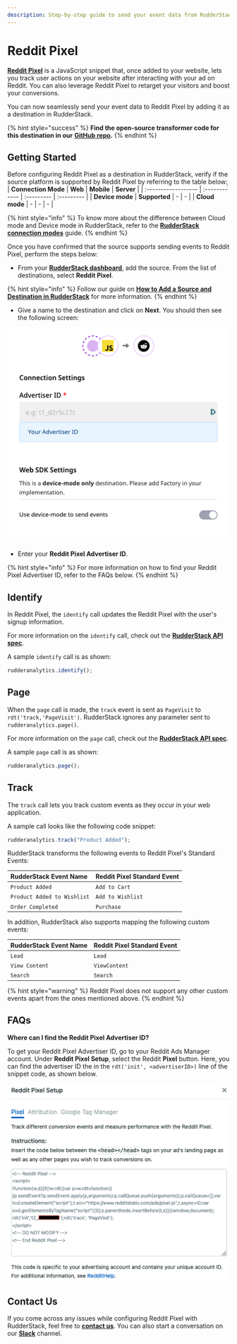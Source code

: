 ```yaml
---
description: Step-by-step guide to send your event data from RudderStack to Reddit Pixel.
---
```


# Reddit Pixel

[**Reddit Pixel**](https://ads.reddit.com/) is a JavaScript snippet that, once added to your website, lets you track user actions on your website after interacting with your ad on Reddit. You can also leverage Reddit Pixel to retarget your visitors and boost your conversions.

You can now seamlessly send your event data to Reddit Pixel by adding it as a destination in RudderStack.

{% hint style="success" %}
**Find the open-source transformer code for this destination in our** [**GitHub repo**](https://github.com/rudderlabs/rudder-sdk-js/tree/production-staging/integrations)**.**
{% endhint %}

## Getting Started

Before configuring Reddit Pixel as a destination in RudderStack, verify if the source platform is supported by Reddit Pixel by referring to the table below:
̦
| **Connection Mode** | **Web** | **Mobile** | **Server** |
| :------------------ | :------------ | :--------- | :--------- |
| **Device mode** | **Supported** | - | - |
| **Cloud mode** | - | - | - |

{% hint style="info" %}
To know more about the difference between Cloud mode and Device mode in RudderStack, refer to the [**RudderStack connection modes**](https://docs.rudderstack.com/get-started/rudderstack-connection-modes) guide.
{% endhint %}

Once you have confirmed that the source supports sending events to Reddit Pixel, perform the steps below:

- From your [**RudderStack dashboard**](https://app.rudderstack.com/), add the source. From the list of destinations, select **Reddit Pixel**.

{% hint style="info" %}
Follow our guide on [**How to Add a Source and Destination in RudderStack**](https://docs.rudderstack.com/how-to-guides/adding-source-and-destination-rudderstack) for more information.
{% endhint %}

- Give a name to the destination and click on **Next**. You should then see the following screen:

![](../../.gitbook/assets/RedditPixel-1.png)

- Enter your **Reddit Pixel Advertiser ID**.

{% hint style="info" %}
For more information on how to find your Reddit Pixel Advertiser ID, refer to the FAQs below.
{% endhint %}

## Identify

In Reddit Pixel, the `identify` call updates the Reddit Pixel with the user's signup information.

For more information on the `identify` call, check out the [**RudderStack API spec**](https://docs.rudderstack.com/rudderstack-api/rudderstack-spec/identify).

A sample `identify` call is as shown:

```javascript
rudderanalytics.identify();
```

## Page

When the `page` call is made, the `track` event is sent as `PageVisit` to `rdt('track,'PageVisit')`. RudderStack ignores any parameter sent to `rudderanalytics.page()`.

For more information on the `page` call, check out the [**RudderStack API spec**](https://docs.rudderstack.com/rudderstack-api/rudderstack-spec/page).

A sample `page` call is as shown:

```javascript
rudderanalytics.page();
```

## Track

The `track` call lets you track custom events as they occur in your web application.

A sample call looks like the following code snippet:

```javascript
rudderanalytics.track("Product Added");
```

RudderStack transforms the following events to Reddit Pixel's Standard Events:

| **RudderStack Event Name**      | **Reddit Pixel Standard Event** |
| :-------------------------- | :-------------------------- |
| `Product Added`             | `Add to Cart`               |
| `Product Added to Wishlist` | `Add to Wishlist`           |
| `Order Completed`           | `Purchase`                  |


In addition, RudderStack also supports mapping the following custom events:

| **RudderStack Event Name** | **Reddit Pixel Standard Event** |
| :--------------------- | :-------------------------- |
| `Lead`                 | `Lead`                      |
| `View Content`         | `ViewContent`               |
| `Search`               | `Search`                    |

{% hint style="warning" %}
Reddit Pixel does not support any other custom events apart from the ones mentioned above.
{% endhint %}

## FAQs

**Where can I find the Reddit Pixel Advertiser ID?**

To get your Reddit Pixel Advertiser ID, go to your Reddit Ads Manager account. Under **Reddit Pixel Setup**, select the Reddit **Pixel** button. Here, you can find the advertiser ID the in the `rdt('init', <advertiserID>)` line of the snippet code, as shown below.

![](../../.gitbook/assets/RedditPixel-2.png)

## Contact Us

If you come across any issues while configuring Reddit Pixel with RudderStack, feel free to [**contact us**](mailto:%20docs@rudderstack.com). You can also start a conversation on our [**Slack**](https://resources.rudderstack.com/join-rudderstack-slack) channel.

